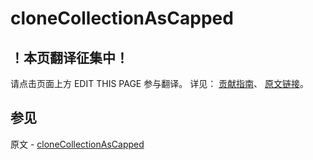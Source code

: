 # cloneCollectionAsCapped

## ！本页翻译征集中！

请点击页面上方 EDIT THIS PAGE 参与翻译。
详见：
[贡献指南]( https://github.com/JinMuInfo/MongoDB-Manual-zh/blob/master/CONTRIBUTING.md )、
[原文链接](  https://docs.mongodb.com/manual/reference/command/cloneCollectionAsCapped/  )。

## 参见

原文 - [cloneCollectionAsCapped]( https://docs.mongodb.com/manual/reference/command/cloneCollectionAsCapped/ )

